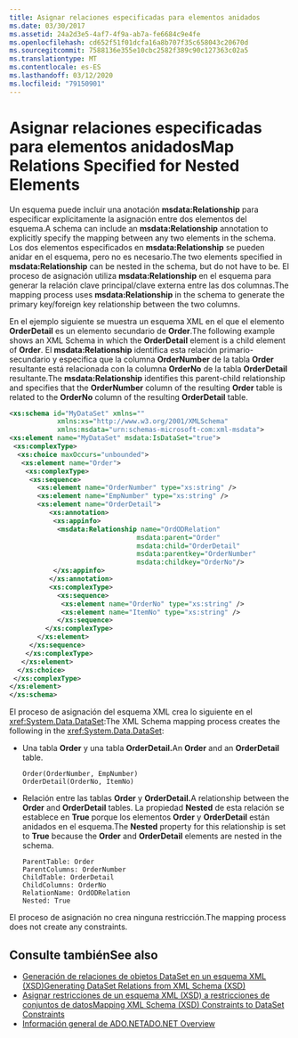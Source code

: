 ```yaml
---
title: Asignar relaciones especificadas para elementos anidados
ms.date: 03/30/2017
ms.assetid: 24a2d3e5-4af7-4f9a-ab7a-fe6684c9e4fe
ms.openlocfilehash: cd652f51f01dcfa16a8b707f35c658043c20670d
ms.sourcegitcommit: 7588136e355e10cbc2582f389c90c127363c02a5
ms.translationtype: MT
ms.contentlocale: es-ES
ms.lasthandoff: 03/12/2020
ms.locfileid: "79150901"
---
```

# <a name="map-relations-specified-for-nested-elements"></a><span data-ttu-id="4d6f3-102">Asignar relaciones especificadas para elementos anidados</span><span class="sxs-lookup"><span data-stu-id="4d6f3-102">Map Relations Specified for Nested Elements</span></span>
<span data-ttu-id="4d6f3-103">Un esquema puede incluir una anotación **msdata:Relationship** para especificar explícitamente la asignación entre dos elementos del esquema.</span><span class="sxs-lookup"><span data-stu-id="4d6f3-103">A schema can include an **msdata:Relationship** annotation to explicitly specify the mapping between any two elements in the schema.</span></span> <span data-ttu-id="4d6f3-104">Los dos elementos especificados en **msdata:Relationship** se pueden anidar en el esquema, pero no es necesario.</span><span class="sxs-lookup"><span data-stu-id="4d6f3-104">The two elements specified in **msdata:Relationship** can be nested in the schema, but do not have to be.</span></span> <span data-ttu-id="4d6f3-105">El proceso de asignación utiliza **msdata:Relationship** en el esquema para generar la relación clave principal/clave externa entre las dos columnas.</span><span class="sxs-lookup"><span data-stu-id="4d6f3-105">The mapping process uses **msdata:Relationship** in the schema to generate the primary key/foreign key relationship between the two columns.</span></span>  
  
 <span data-ttu-id="4d6f3-106">En el ejemplo siguiente se muestra un esquema XML en el que el elemento **OrderDetail** es un elemento secundario de **Order**.</span><span class="sxs-lookup"><span data-stu-id="4d6f3-106">The following example shows an XML Schema in which the **OrderDetail** element is a child element of **Order**.</span></span> <span data-ttu-id="4d6f3-107">El **msdata:Relationship** identifica esta relación primario-secundario y especifica que la columna **OrderNumber** de la tabla **Order** resultante está relacionada con la columna **OrderNo** de la tabla **OrderDetail** resultante.</span><span class="sxs-lookup"><span data-stu-id="4d6f3-107">The **msdata:Relationship** identifies this parent-child relationship and specifies that the **OrderNumber** column of the resulting **Order** table is related to the **OrderNo** column of the resulting **OrderDetail** table.</span></span>  
  
```xml  
<xs:schema id="MyDataSet" xmlns=""
            xmlns:xs="http://www.w3.org/2001/XMLSchema"
            xmlns:msdata="urn:schemas-microsoft-com:xml-msdata">  
<xs:element name="MyDataSet" msdata:IsDataSet="true">  
 <xs:complexType>  
  <xs:choice maxOccurs="unbounded">  
   <xs:element name="Order">  
    <xs:complexType>  
     <xs:sequence>  
       <xs:element name="OrderNumber" type="xs:string" />  
       <xs:element name="EmpNumber" type="xs:string" />  
       <xs:element name="OrderDetail">  
          <xs:annotation>  
           <xs:appinfo>  
            <msdata:Relationship name="OrdODRelation"
                                msdata:parent="Order"
                                msdata:child="OrderDetail"
                                msdata:parentkey="OrderNumber"
                                msdata:childkey="OrderNo"/>  
           </xs:appinfo>  
          </xs:annotation>  
          <xs:complexType>  
            <xs:sequence>  
             <xs:element name="OrderNo" type="xs:string" />  
             <xs:element name="ItemNo" type="xs:string" />  
            </xs:sequence>  
         </xs:complexType>  
       </xs:element>  
     </xs:sequence>  
    </xs:complexType>  
   </xs:element>  
  </xs:choice>  
 </xs:complexType>  
</xs:element>  
</xs:schema>  
```  
  
 <span data-ttu-id="4d6f3-108">El proceso de asignación del esquema XML crea lo siguiente en el <xref:System.Data.DataSet>:</span><span class="sxs-lookup"><span data-stu-id="4d6f3-108">The XML Schema mapping process creates the following in the <xref:System.Data.DataSet>:</span></span>  
  
- <span data-ttu-id="4d6f3-109">Una tabla **Order** y una tabla **OrderDetail.**</span><span class="sxs-lookup"><span data-stu-id="4d6f3-109">An **Order** and an **OrderDetail** table.</span></span>  
  
    ```text  
    Order(OrderNumber, EmpNumber)  
    OrderDetail(OrderNo, ItemNo)  
    ```  
  
- <span data-ttu-id="4d6f3-110">Relación entre las tablas **Order** y **OrderDetail.**</span><span class="sxs-lookup"><span data-stu-id="4d6f3-110">A relationship between the **Order** and **OrderDetail** tables.</span></span> <span data-ttu-id="4d6f3-111">La propiedad **Nested** de esta relación se establece en **True** porque los elementos **Order** y **OrderDetail** están anidados en el esquema.</span><span class="sxs-lookup"><span data-stu-id="4d6f3-111">The **Nested** property for this relationship is set to **True** because the **Order** and **OrderDetail** elements are nested in the schema.</span></span>  
  
    ```text  
    ParentTable: Order  
    ParentColumns: OrderNumber
    ChildTable: OrderDetail  
    ChildColumns: OrderNo
    RelationName: OrdODRelation  
    Nested: True  
    ```  
  
 <span data-ttu-id="4d6f3-112">El proceso de asignación no crea ninguna restricción.</span><span class="sxs-lookup"><span data-stu-id="4d6f3-112">The mapping process does not create any constraints.</span></span>  
  
## <a name="see-also"></a><span data-ttu-id="4d6f3-113">Consulte también</span><span class="sxs-lookup"><span data-stu-id="4d6f3-113">See also</span></span>

- [<span data-ttu-id="4d6f3-114">Generación de relaciones de objetos DataSet en un esquema XML (XSD)</span><span class="sxs-lookup"><span data-stu-id="4d6f3-114">Generating DataSet Relations from XML Schema (XSD)</span></span>](generating-dataset-relations-from-xml-schema-xsd.md)
- [<span data-ttu-id="4d6f3-115">Asignar restricciones de un esquema XML (XSD) a restricciones de conjuntos de datos</span><span class="sxs-lookup"><span data-stu-id="4d6f3-115">Mapping XML Schema (XSD) Constraints to DataSet Constraints</span></span>](mapping-xml-schema-xsd-constraints-to-dataset-constraints.md)
- [<span data-ttu-id="4d6f3-116">Información general de ADO.NET</span><span class="sxs-lookup"><span data-stu-id="4d6f3-116">ADO.NET Overview</span></span>](../ado-net-overview.md)
